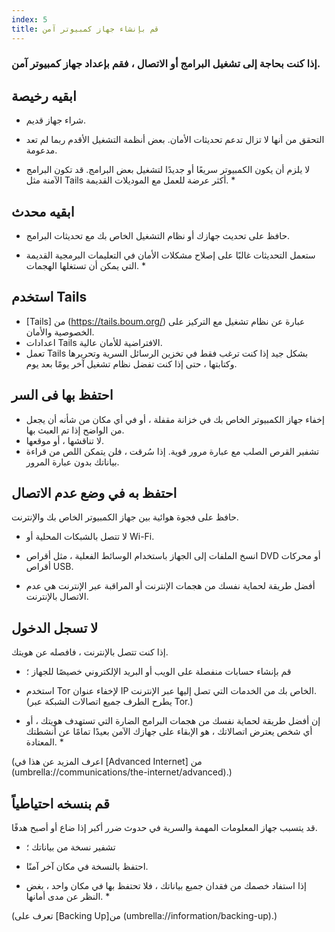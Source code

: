 ```yaml
---
index: 5
title: قم بإنشاء جهاز كمبيوتر آمن
---
```

### إذا كنت بحاجة إلى تشغيل البرامج أو الاتصال ، فقم بإعداد جهاز كمبيوتر آمن.

## ابقيه رخيصة

*   شراء جهاز قديم.
*   التحقق من أنها لا تزال تدعم تحديثات الأمان. بعض أنظمة التشغيل الأقدم ربما لم تعد مدعومة.

* لا يلزم أن يكون الكمبيوتر سريعًا أو جديدًا لتشغيل بعض البرامج. قد تكون البرامج الآمنة مثل Tails أكثر عرضة للعمل مع الموديلات القديمة. *

## ابقيه محدث

*   حافظ على تحديث جهازك أو نظام التشغيل الخاص بك مع تحديثات البرامج.

* ستعمل التحديثات غالبًا على إصلاح مشكلات الأمان في التعليمات البرمجية القديمة التي يمكن أن تستغلها الهجمات. *

## استخدم Tails

* [Tails] من (https://tails.boum.org/) عبارة عن نظام تشغيل مع التركيز على الخصوصية والأمان.
* اعدادات Tails الافتراضية للأمان عالية.
* تعمل Tails بشكل جيد إذا كنت ترغب فقط في تخزين الرسائل السرية وتحريرها وكتابتها ، حتى إذا كنت تفضل نظام تشغيل آخر يومًا بعد يوم.

## احتفظ بها فى السر

*   إخفاء جهاز الكمبيوتر الخاص بك في خزانة مقفلة ، أو في أي مكان من شأنه أن يجعل من الواضح إذا تم العبث بها.
*  لا تناقشها ، أو موقعها.
*   تشفير القرص الصلب مع عبارة مرور قوية. إذا سُرقت ، فلن يتمكن اللص من قراءة بياناتك بدون عبارة المرور.

## احتفظ به في وضع عدم الاتصال

حافظ على فجوة هوائية بين جهاز الكمبيوتر الخاص بك والإنترنت.

*   لا تتصل بالشبكات المحلية أو Wi-Fi.
*  انسخ الملفات إلى الجهاز باستخدام الوسائط الفعلية ، مثل أقراص DVD أو محركات أقراص USB.

* أفضل طريقة لحماية نفسك من هجمات الإنترنت أو المراقبة عبر الإنترنت هي عدم الاتصال بالإنترنت.

## لا تسجل الدخول

إذا كنت تتصل بالإنترنت ، فافصله عن هويتك.

*   قم بإنشاء حسابات منفصلة على الويب أو البريد الإلكتروني خصيصًا للجهاز ؛
*   استخدم Tor لإخفاء عنوان IP الخاص بك من الخدمات التي تصل إليها عبر الإنترنت. (يطرح الطرف جميع اتصالات الشبكة عبر Tor.)

* إن أفضل طريقة لحماية نفسك من هجمات البرامج الضارة التي تستهدف هويتك ، أو أي شخص يعترض اتصالاتك ، هو الإبقاء على جهازك الآمن بعيدًا تمامًا عن أنشطتك المعتادة. *

(اعرف المزيد عن هذا في [Advanced Internet] من (umbrella://communications/the-internet/advanced).) 

## قم بنسخه احتياطياً

قد يتسبب جهاز المعلومات المهمة والسرية في حدوث ضرر أكبر إذا ضاع أو أصبح هدفًا.

*   تشفير نسخة من بياناتك ؛
*   احتفظ بالنسخة في مكان آخر آمنًا.

* إذا استفاد خصمك من فقدان جميع بياناتك ، فلا تحتفظ بها في مكان واحد ، بغض النظر عن مدى أمانها. *

(تعرف على [Backing Up]من (umbrella://information/backing-up).)